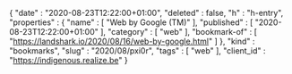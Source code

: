 {
  "date" : "2020-08-23T12:22:00+01:00",
  "deleted" : false,
  "h" : "h-entry",
  "properties" : {
    "name" : [ "Web by Google (TM)" ],
    "published" : [ "2020-08-23T12:22:00+01:00" ],
    "category" : [ "web" ],
    "bookmark-of" : [ "https://landshark.io/2020/08/16/web-by-google.html" ]
  },
  "kind" : "bookmarks",
  "slug" : "2020/08/pxi0r",
  "tags" : [ "web" ],
  "client_id" : "https://indigenous.realize.be"
}
